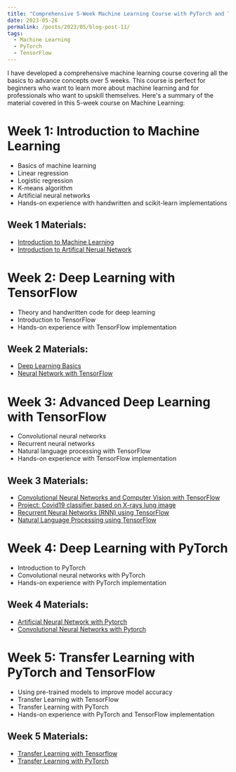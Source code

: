 ```yaml
---
title: "Comprehensive 5-Week Machine Learning Course with PyTorch and TensorFlow"
date: 2023-05-26
permalink: /posts/2023/05/blog-post-11/
tags:
  - Machine Learning
  - PyTorch
  - TensorFlow
---
```


I have developed a comprehensive machine learning course covering all the basics to advance concepts over 5 weeks. This course is perfect for beginners who want to learn more about machine learning and for professionals who want to upskill themselves. Here's a summary of the material covered in this 5-week course on Machine Learning:

# Week 1: Introduction to Machine Learning

- Basics of machine learning
- Linear regression
- Logistic regression
- K-means algorithm
- Artificial neural networks
- Hands-on experience with handwritten and scikit-learn implementations

## Week 1 Materials:

- [Introduction to Machine Learning](https://arminnorouzi.github.io/posts/2023/04/blog-post-1/)
- [Introduction to Artifical Nerual Network](https://arminnorouzi.github.io/posts/2023/04/blog-post-2/)

# Week 2: Deep Learning with TensorFlow

- Theory and handwritten code for deep learning
- Introduction to TensorFlow
- Hands-on experience with TensorFlow implementation

## Week 2 Materials:

- [Deep Learning Basics](https://arminnorouzi.github.io/posts/2023/05/blog-post-1/)
- [Neural Network with TensorFlow](https://arminnorouzi.github.io/posts/2023/05/blog-post-2/)

# Week 3: Advanced Deep Learning with TensorFlow

- Convolutional neural networks
- Recurrent neural networks
- Natural language processing with TensorFlow
- Hands-on experience with TensorFlow implementation

## Week 3 Materials:

- [Convolutional Neural Networks and Computer Vision with TensorFlow](https://arminnorouzi.github.io/posts/2023/05/blog-post-3/)
- [Project: Covid19 classifier based on X-rays lung image](https://arminnorouzi.github.io/posts/2023/05/blog-post-4/)
- [Recurrent Neural Networks (RNN) using TensorFlow](https://arminnorouzi.github.io/posts/2023/05/blog-post-5/)
- [Natural Language Processing using TensorFlow](https://arminnorouzi.github.io/posts/2023/05/blog-post-6/)

# Week 4: Deep Learning with PyTorch

- Introduction to PyTorch
- Convolutional neural networks with PyTorch
- Hands-on experience with PyTorch implementation

## Week 4 Materials:

- [Artificial Neural Network with Pytorch](https://arminnorouzi.github.io/posts/2023/05/blog-post-7/)
- [Convolutional Neural Networks with Pytorch](https://arminnorouzi.github.io/posts/2023/05/blog-post-8/)

# Week 5: Transfer Learning with PyTorch and TensorFlow

- Using pre-trained models to improve model accuracy
- Transfer Learning with TensorFlow
- Transfer Learning with PyTorch
- Hands-on experience with PyTorch and TensorFlow implementation

## Week 5 Materials:

- [Transfer Learning with Tensorflow](https://arminnorouzi.github.io/posts/2023/05/blog-post-9/)
- [Transfer Learning with PyTorch](https://arminnorouzi.github.io/posts/2023/05/blog-post-10/)
